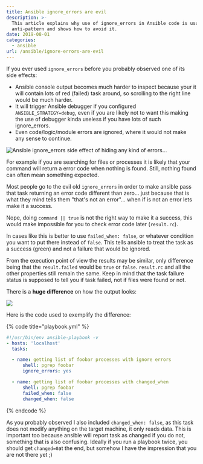 ```yaml
---
title: Ansible ignore_errors are evil
description: >-
  This article explains why use of ignore_errors in Ansible code is usually an
  anti-pattern and shows how to avoid it.
date: 2019-08-01
categories:
  - ansible
url: /ansible/ignore-errors-are-evil
---
```


If you ever used `ignore_errors` before you probably observed one of its side effects:

* Ansible console output becomes much harder to inspect because your it will contain lots of red \(failed\) task around, so scrolling to the right line would be much harder.
* It will trigger Ansible debugger if you configured `ANSIBLE_STRATEGY=debug`, even if you are likely not to want this making the use of debugger kinda useless if you have lots of such ignore\_errors.
* Even code/logic/module errors are ignored, where it would not make any sense to continue.

![Ansible ignore\_errors side effect of hiding any kind of errors&#x2026;](/content/ansible-ignore-errors.png)

For example if you are searching for files or processes it is likely that your command will return a error code when nothing is found. Still, nothing found can often mean something expected.

Most people go to the evil old `ignore_errors` in order to make ansible pass that task returning an error code different than zero... just because that is what they mind tells them "that's not an error"… when if is not an error lets make it a success.

Nope, doing `command || true` is not the right way to make it a success, this would make impossible for you to check error code later \(`result.rc`\).

In cases like this is better to use `failed_when: false`, or whatever condition you want to put there instead of `false`. This tells ansible to treat the task as a success \(green\) and not a failure that would be ignored.

From the execution point of view the results may be similar, only difference being that the `result.failed` would be `true` or `false`. `result.rc` and all the other properties still remain the same. Keep in mind that the task failure status is supposed to tell you if task failed, not if files were found or not.

There is a **huge difference** on how the output looks:

![](/content/ansible-ignore-errors-2.png)

Here is the code used to exemplify the difference:

{% code title="playbook.yml" %}
```yaml
#!/usr/bin/env ansible-playbook -v
- hosts: 'localhost'
  tasks:

  - name: getting list of foobar processes with ignore errors
      shell: pgrep foobar
      ignore_errors: yes

  - name: getting list of foobar processes with changed_when
      shell: pgrep foobar
      failed_when: false
      changed_when: false
```
{% endcode %}

As you probably observed I also included `changed_when: false`, as this task does not modify anything on the target machine, it only reads data. This is important too because ansible will report task as changed if you do not, something that is also confusing. Ideally if you run a playbook twice, you should get `changed=0`at the end, but somehow I have the impression that you are not there yet ;\)
